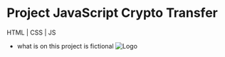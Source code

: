 # Project JavaScript Crypto Transfer
HTML | CSS | JS
- what is on this project is fictional
![Logo](https://i.ibb.co/wwzjmhJ/Untitled.jpg)